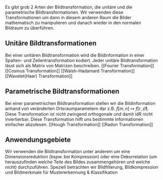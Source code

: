 Es gibt grob 2 Arten der Bildtransformation, die unitäre und die parametrische Bildtransformationen. Wir verwenden diese Transformationen um dann in diesem anderen Raum die Bilder mathematisch zu manipulieren und danach wieder in den normalen Bildraum zu überführen.
## Unitäre Bildtransformationen
Bei einer unitären Bildtransformation wird die Bildinformation in einer Spalten- und Zeilentransformation kodiert.
Jeder unitäre Bildtransformation lässt sich als Matrix von Matrizen beschreiben.
[[Fourier Transformation]]
[[Cosinus Transformation]]
[[Walsh-Hadamard Transformation]]
[[Wavelet(Haar) Transformation]]
## Parametrische Bildtransformationen
Bei einer parametrischen Bildtransformation stellen wir die Bildinformation anhand von veränderten Ortsraumparametern dar z.B. $f[m,n]\mapsto f[r,\varTheta]$. Diese Transformation ist nicht zwingend orthogonale und damit idR nicht invertierbar. Diese Transformation hilft uns bestimmte Informationen einfacher abzulesen.
[[Hough Transformation]]
[[Radon Transformation]]

## Anwendungsgebiete
Wir verwenden die Bildtransformation unter anderem um eine Dimensionsreduktion (bspw. bei Kompression) oder eine Dekorrelation (um herauszufinden welche Teile des Bildes zusammengehören und welche nicht) durchzuführen.
Speziell betrachten wir Bildfilterung, Bildkompression und Bildmerkmale für Mustererkennung & Klassifikation